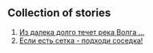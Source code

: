 ## Collection of stories

1. [Из далека долго течет река Волга …](volga.md)
2. [Если есть сетка - подходи соседка!](bazar.md)

<!-- This is an index page -->
